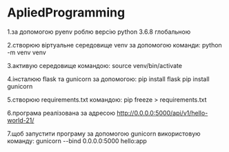 # ApliedProgramming
1.за допомогою pyenv роблю версію python 3.6.8 глобальною

2.створюю віртуальне середовище venv за допомогою команди:
  python -m venv venv
  
3.активую середовище командою:
  source venv/bin/activate
  
4.інсталюю flask та gunicorn за допомогою:
  pip install flask
  pip install gunicorn
  
5.створюю requirements.txt командою:
  pip freeze > requirements.txt
  
6.програма реалізована за адресою http://0.0.0.0:5000/api/v1/hello-world-21/

7.щоб запустити програму за допомогою gunicorn використовую команду:
   gunicorn --bind 0.0.0.0:5000 hello:app
